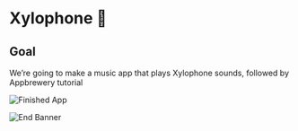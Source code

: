 
# Xylophone 🎹


## Goal

We’re going to make a music app that plays Xylophone sounds, followed by Appbrewery tutorial 

![Finished App](https://github.com/londonappbrewery/Images/blob/master/xylophone-flutter.png)


![End Banner](https://github.com/londonappbrewery/Images/blob/master/readme-end-banner.png)
